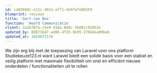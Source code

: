 ```yaml
---
id: ca026b8c-e11c-462a-af71-4e97afe8b559
blueprint: reviews
title: 'Gert-Jan Bos'
function: 'Hoofd Communicatie'
client: 2a2b787e-c5e9-418a-869c-3b081c928b2e
updated_by: 8d873b47-ad86-4fd3-9e95-27842ea80beb
updated_at: 1654072174
---
```

We zijn erg blij met de toepassing van Laravel voor ons platform Studiekeuze123.nl want Laravel biedt een solide basis voor een stabiel en veilig platform met maximale flexibiliteit om snel en efficiënt nieuwe onderdelen / functionaliteiten uit te rollen